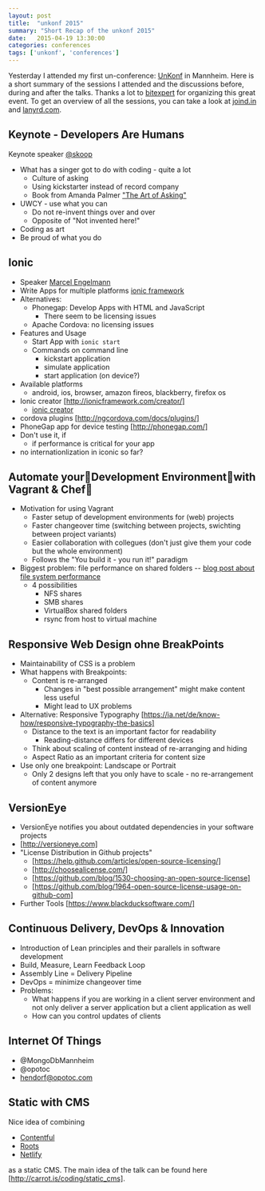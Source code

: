 ```yaml
---
layout: post
title:  "unkonf 2015"
summary: "Short Recap of the unkonf 2015"
date:   2015-04-19 13:30:00
categories: conferences
tags: ['unkonf', 'conferences']
---
```


Yesterday I attended my first un-conference: [UnKonf] in Mannheim. Here is a short summary of the sessions I attended and the discussions before, during and after the talks. Thanks a lot to [bitexpert] for organizing this great event. To get an overview of all the sessions, you can take a look at [joind.in] and [lanyrd.com].


## Keynote - Developers Are Humans

Keynote speaker [@skoop]

* What has a singer got to do with coding - quite a lot
  * Culture of asking
  * Using kickstarter instead of record company
  * Book from Amanda Palmer ["The Art of Asking"]
* UWCY - use what you can
  * Do not re-invent things over and over
  * Opposite of "Not invented here!"
* Coding as art
* Be proud of what you do

## Ionic

* Speaker [Marcel Engelmann](https://twitter.com/marcelengelmann)
* Write Apps for multiple platforms [ionic framework](http://ionicframework.com/)
* Alternatives:
  * Phonegap: Develop Apps with HTML and JavaScript
    * There seem to be licensing issues
  * Apache Cordova: no licensing issues
* Features and Usage
  * Start App with `ionic start`
  * Commands on command line
    * kickstart application
    * simulate application
    * start application (on device?)
* Available platforms
  * android, ios, browser, amazon fireos, blackberry, firefox os
* Ionic creator [http://ionicframework.com/creator/]
  * [ionic creator](https://creator.ionic.io/)
* cordova plugins [http://ngcordova.com/docs/plugins/]
* PhoneGap app for device testing [http://phonegap.com/]
* Don't use it, if
  * if performance is critical for your app
* no internationlization in iconic so far?


## Automate yourDevelopment Environmentwith Vagrant & Chef

* Motivation for using Vagrant
  * Faster setup of development environments for (web) projects
  * Faster changeover time (switching between projects, swichting between project variants)
  * Easier collaboration with collegues (don't just give them your code but the whole environment)
  * Follows the "You build it - you run it!" paradigm
* Biggest problem: file performance on shared folders -- [blog post about file system performance](http://bit.ly/19kjpDG)
  * 4 possibilities
    * NFS shares
    * SMB shares
    * VirtualBox shared folders
    * rsync from host to virtual machine


## Responsive Web Design ohne BreakPoints

* Maintainability of CSS is a problem
* What happens with Breakpoints:
  * Content is re-arranged
    * Changes in  "best possible arrangement" might make content less useful
    * Might lead to UX problems
* Alternative: Responsive Typography [https://ia.net/de/know-how/responsive-typography-the-basics]
  * Distance to the text is an important factor for readability
    * Reading-distance differs for different devices
  * Think about scaling of content instead of re-arranging and hiding
  * Aspect Ratio as an important criteria for content size
* Use only one breakpoint: Landscape or Portrait
  * Only 2 designs left that you only have to scale - no re-arrangement of content anymore


## VersionEye

* VersionEye notifies you about outdated dependencies in your software projects
* [http://versioneye.com]
* "License Distribution in Github projects"
  * [https://help.github.com/articles/open-source-licensing/]
  * [http://choosealicense.com/]
  * [https://github.com/blog/1530-choosing-an-open-source-license]
  * [https://github.com/blog/1964-open-source-license-usage-on-github-com]
* Further Tools [https://www.blackducksoftware.com/]


## Continuous Delivery, DevOps & Innovation

* Introduction of Lean principles and their parallels in software development
* Build, Measure, Learn Feedback Loop
* Assembly Line = Delivery Pipeline
* DevOps = minimize changeover time
* Problems:
  * What happens if you are working in a client server environment and not only deliver a server application but a client application as well
  * How can you control updates of clients


## Internet Of Things

* @MongoDbMannheim
* @opotoc
* hendorf@opotoc.com


## Static with CMS

Nice idea of combining

* [Contentful]
* [Roots]
* [Netlify]

as a static CMS. The main idea of the talk can be found here [http://carrot.is/coding/static_cms].



[bitexpert]: https://www.bitexpert.de/
[UnKonf]: http://www.unkonf.de
[joind.in]: https://joind.in/event/view/3336
[lanyrd.com]: http://lanyrd.com/2015/unkonf/
["The Art of Asking"]: http://amandapalmer.net/
[@skoop]: https://twitter.com/skoop
[Contentful]: https://www.contentful.com/
[Roots]: https://github.com/jenius/roots
[Netlify]: https://www.netlify.com/
